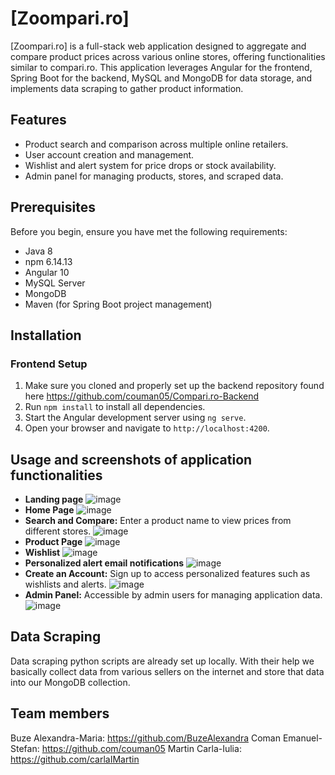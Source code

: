 # [Zoompari.ro]

[Zoompari.ro] is a full-stack web application designed to aggregate and compare product prices across various online stores, offering functionalities similar to compari.ro. This application leverages Angular for the frontend, Spring Boot for the backend, MySQL and MongoDB for data storage, and implements data scraping to gather product information.

## Features

- Product search and comparison across multiple online retailers.
- User account creation and management.
- Wishlist and alert system for price drops or stock availability.
- Admin panel for managing products, stores, and scraped data.

## Prerequisites

Before you begin, ensure you have met the following requirements:
- Java 8
- npm 6.14.13
- Angular 10
- MySQL Server
- MongoDB
- Maven (for Spring Boot project management)

## Installation

### Frontend Setup

1. Make sure you cloned and properly set up the backend repository found here https://github.com/couman05/Compari.ro-Backend
2. Run `npm install` to install all dependencies.
3. Start the Angular development server using `ng serve`.
4. Open your browser and navigate to `http://localhost:4200`.

## Usage and screenshots of application functionalities

- **Landing page**
  ![image](https://github.com/couman05/Compari.ro-Frontend/assets/103687306/65d0aa27-e092-4cbb-a436-01a648a88e92)
- **Home Page**
  ![image](https://github.com/couman05/Compari.ro-Frontend/assets/103687306/d80f6e85-53c9-4197-8ea7-88e114c60d12)
- **Search and Compare:** Enter a product name to view prices from different stores.
  ![image](https://github.com/couman05/Compari.ro-Frontend/assets/103687306/5d446fde-d821-4ffa-94e1-2b72a0f952cd)
- **Product Page**
  ![image](https://github.com/couman05/Compari.ro-Frontend/assets/103687306/2022b60f-cbc8-43d6-aa5e-dd4b3ee84851)
- **Wishlist**
  ![image](https://github.com/couman05/Compari.ro-Frontend/assets/103687306/77e81560-4845-4d85-ace4-2407d3579a21)
- **Personalized alert email notifications**
  ![image](https://github.com/couman05/Compari.ro-Frontend/assets/103687306/a2761311-4296-4bd3-9c3f-953e168e91a8)
- **Create an Account:** Sign up to access personalized features such as wishlists and alerts.
  ![image](https://github.com/couman05/Compari.ro-Frontend/assets/103687306/61039cc1-d75c-459c-b9a3-58c8c17bbc4e)
- **Admin Panel:** Accessible by admin users for managing application data.
  ![image](https://github.com/couman05/Compari.ro-Frontend/assets/103687306/4d35b892-a6a3-4f1c-964b-a4a1416f525a)


## Data Scraping

Data scraping python scripts are already set up locally. With their help we basically collect data from various sellers on the internet and store that data into our MongoDB collection.

## Team members 

Buze Alexandra-Maria: https://github.com/BuzeAlexandra
Coman Emanuel-Stefan: https://github.com/couman05
Martin Carla-Iulia: https://github.com/carlaIMartin




